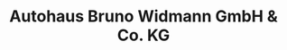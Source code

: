 ---
title: "Autohaus Bruno Widmann GmbH & Co. KG"
url: /aalen/autohaus-bruno-widmann-gmbh-und-co-kg/
shop: Autohaus
---